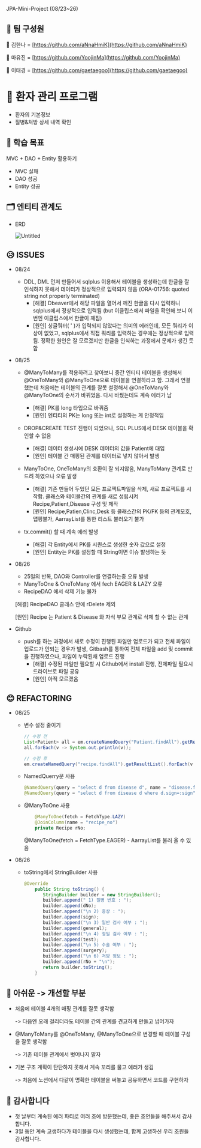 JPA-Mini-Project (08/23~26)


## 🥼 팀 구성원

🧡 김한나 = [https://github.com/aNnaHmiK](https://github.com/aNnaHmiK)

💜 마유진 = [https://github.com/YoojinMa](https://github.com/YoojinMa)

💚 이태경 = [https://github.com/gaetaegoo](https://github.com/gaetaegoo)

# 🏥 환자 관리 프로그램

- 환자의 기본정보
- 질병&처방 상세 내역 확인

## 🎯 학습 목표

MVC + DAO + Entity 활용하기

- MVC 실패
- DAO 성공
- Entity 성공

## 🗂️ 엔티티 관계도

- ERD

    ![Untitled](https://s3-us-west-2.amazonaws.com/secure.notion-static.com/20960424-b1d7-4d3b-bbf1-e26002cd6c1e/Untitled.png)

## 😥 **ISSUES**

- 08/24
    - DDL, DML 먼저 만들어서 sqlplus 이용해서 테이블을 생성하는데 한글을 잘 인식하지 못해서 데이터가 정상적으로 입력되지 않음 (ORA-01756: quoted string not properly terminated)
        - [해결] Dbeaver에서 해당 파일을 열어서 깨진 한글을 다시 입력하니 sqlplus에서 정상적으로 입력됨 (but 이클립스에서 파일을 확인해 보니 이번엔 이클립스에서 한글이 깨짐)
        - [원인] 싱글쿼터( ' )가 입력되지 않았다는 의미의 에러인데, 모든 쿼리가 이상이 없었고, sqlplus에서 직접 쿼리를 입력하는 경우에는 정상적으로 입력됨. 정확한 원인은 잘 모르겠지만 한글을 인식하는 과정에서 문제가 생긴 듯 함
- 08/25
    - @ManyToMany를 적용하려고 찾아보니 중간 엔티티 테이블을 생성해서 @OneToMany와 @ManyToOne으로 테이블을 연결하라고 함. 그래서 연결했는데 처음에는 테이블의 관계를 잘못 설정해서 @OneToMany와 @ManyToOne의 순서가 바뀌었음. 다시 바꿨는데도 계속 에러가 남
        - [해결] PK를 long 타입으로 바꿔줌
        - [원인] 엔티티의 PK는 long 또는 int로 설정하는 게 안정적임

    - DROP&CREATE TEST 진행이 되었으나, SQL PLUS에서 DESK 테이블을 확인할 수 없음
        - [해결] 데이터 생성시에 DESK 데이터의 값을 Patient에 대입
        - [원인] 테이블 간 매핑된 관계를 데이터로 넣지 않아서 발생

    - ManyToOne, OneToMany의 호환이 잘 되지않음, ManyToMany 관계로 만드려 하였으나 오류 발생
        - [해결] 기존 만들어 두었던 모든 프로젝트파일을 삭제, 새로 프로젝트를 시작함. 클래스와 테이블간의 관계를 새로 성립시켜 Recipe,Patient,Disease 구성 및 제작
        - [원인] Recipe,Patien,Clinc,Desk 등 클래스간의 PK/FK 등의 관계모호, 맵핑불가, AarrayList를 통한 리스트 불러오기 불가

    - tx.commit() 할 때 계속 에러 발생
        - [해결] 각 Entity에서 PK를 시퀀스로 생성한 숫자 값으로 설정
        - [원인] Entity는 PK를 설정할 때 String이면 이슈 발생하는 듯
- 08/26
    - 25일의 반복, DAO와 Controller를 연결하는중 오류 발생
    - ManyToOne & OneToMany 에서 fech EAGER & LAZY 오류
    - RecipeDAO 에서 삭제 기능 불가

    [해결] RecipeDAO 클래스 안에 rDelete 제외

    [원인] Recipe 는 Patient & Disease 와 자식 부모 관계로 삭제 할 수 없는 관계

- Github
    - push를 하는 과정에서 새로 수정이 진행된 파일만 업로드가 되고 전체 파일이 업로드가 안되는 경우가 발생, Gitbash를 통하여 전체 파일을 add 및 commit을 진행하였으나, 파일이 누락된채 업로드 진행
        - [해결] 수정된 파일만 필요할 시 Github에서 install 진행, 전체파일 필요시 드라이브로 파일 공유
        - [원인] 아직 모르겠음

## 😊 **REFACTORING**

- 08/25
    - 변수 설정 줄이기

        ```java
        // 수정 전
        List<Patient> all = em.createNamedQuery("Patient.findAll").getResultList();
        all.forEach(v -> System.out.println(v));

        // 수정 후
        em.createNamedQuery("recipe.findAll").getResultList().forEach(v -> System.out.println(v));
        ```

    - NamedQuerry문 사용

        ```java
        @NamedQuery(query = "select d from disease d", name = "disease.findAll")
        @NamedQuery(query = "select d from disease d where d.sign=:sign", name = "disease.findBysign")
        ```

    - @ManyToOne 사용

        ```java
        	@ManyToOne(fetch = FetchType.LAZY)
        	@JoinColumn(name = "recipe_no")
        	private Recipe rNo;
        ```

        @ManyToOne(fetch = FetchType.EAGER) - AarrayList를 불러 올 수 있음

- 08/26
    - toString에서 StringBuilder 사용

        ```java
        @Override
            public String toString() {
               StringBuilder builder = new StringBuilder();
               builder.append(" 1) 질병 번호 : ");
               builder.append(dNo);
               builder.append("\n 2) 증상 : ");
               builder.append(sign);
               builder.append("\n 3) 일반 검사 여부 : ");
               builder.append(general);
               builder.append("\n 4) 정밀 검사 여부 : ");
               builder.append(test);
               builder.append("\n 5) 수술 여부 : ");
               builder.append(surgery);
               builder.append("\n 6) 처방 정보 : ");
               builder.append(rNo + "\n");
               return builder.toString();
            }
        ```

## 👿 아쉬운 -> 개선할 부분

- 처음에 테이블 4개의 매핑 관계를 잘못 생각함

    -> 다음엔 오래 걸리더라도 테이블 간의 관계를 견고하게 만들고 넘어가자

- @ManyToMany를 @OneToMany, @ManyToOne으로 변경할 때 테이블 구성을 잘못 생각함

    -> 기존 테이블 관계에서 벗어나지 말자

- 기본 구조 계획이 탄탄하지 못해서 계속 꼬리를 물고 에러가 생김

    -> 처음에 노션에서 다같이 명확한 테이블을 써놓고 공유하면서 코드를 구현하자

## 🤗 감사합니다

- 첫 날부터 계속된 에러 파티로 여러 조에 방문했는데, 좋은 조언들을 해주셔서 감사합니다.
- 3일 동안 계속 고생하다가 테이블을 다시 생성했는데, 함께 고생하신 우리 조원들 감사합니다.
